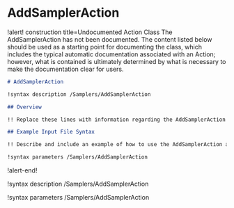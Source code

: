 # AddSamplerAction

!alert! construction title=Undocumented Action Class
The AddSamplerAction has not been documented. The content listed below should be used as a starting point for
documenting the class, which includes the typical automatic documentation associated with an Action;
however, what is contained is ultimately determined by what is necessary to make the documentation
clear for users.

```markdown
# AddSamplerAction

!syntax description /Samplers/AddSamplerAction

## Overview

!! Replace these lines with information regarding the AddSamplerAction action.

## Example Input File Syntax

!! Describe and include an example of how to use the AddSamplerAction action.

!syntax parameters /Samplers/AddSamplerAction
```
!alert-end!

!syntax description /Samplers/AddSamplerAction

!syntax parameters /Samplers/AddSamplerAction
